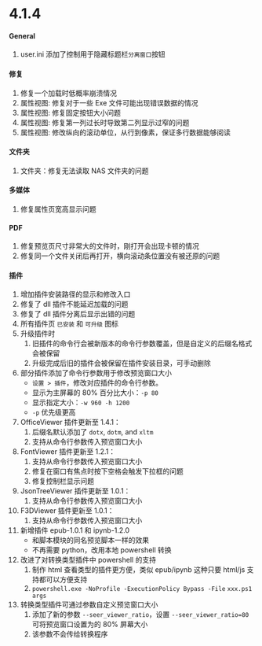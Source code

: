 # 4.1.4

#### General

1. user.ini 添加了控制用于隐藏标题栏`分离窗口`按钮

#### 修复

1. 修复一个加载时低概率崩溃情况
2. 属性视图: 修复对于一些 Exe 文件可能出现错误数据的情况
3. 属性视图: 修复固定按钮大小问题
4. 属性视图: 修复第一列过长时导致第二列显示过窄的问题
5. 属性视图: 修改纵向的滚动单位，从行到像素，保证多行数据能够阅读

#### 文件夹

1. 文件夹：修复无法读取 NAS 文件夹的问题

#### 多媒体

1. 修复属性页宽高显示问题

#### PDF

1. 修复预览页尺寸非常大的文件时，刚打开会出现卡顿的情况
2. 修复同一个文件关闭后再打开，横向滚动条位置没有被还原的问题

#### 插件

1. 增加插件安装路径的显示和修改入口
2. 修复了 dll 插件不能延迟加载的问题
3. 修复了 dll 插件分离后显示出错的问题
4. 所有插件页 `已安装` 和 `可升级` 图标
5. 升级插件时
   1. 旧插件的命令行会被新版本的命令行参数覆盖，但是自定义的后缀名格式会被保留
   2. 升级完成后旧的插件会被保留在插件安装目录，可手动删除
6. 部分插件添加了命令行参数用于修改预览窗口大小
   - `设置 > 插件`，修改对应插件的命令行参数。
   - 显示为主屏幕的 80% 百分比大小：`-p 80`
   - 显示指定大小：`-w 960 -h 1200`
   - `-p` 优先级更高
7. OfficeViewer 插件更新至 1.4.1：
   1. 后缀名默认添加了 `dotx`, `dotm`, and `xltm`
   2. 支持从命令行参数传入预览窗口大小
8. FontViewer 插件更新至 1.2.1：
   1. 支持从命令行参数传入预览窗口大小
   2. 修复在窗口有焦点时按下空格会触发下拉框的问题
   3. 修复控制栏显示问题
9. JsonTreeViewer 插件更新至 1.0.1：
   1. 支持从命令行参数传入预览窗口大小
10. F3DViewer 插件更新至 1.0.1：
    1. 支持从命令行参数传入预览窗口大小
11. 新增插件 epub-1.0.1 和 ipynb-1.2.0
    - 和脚本模块的同名预览脚本一样的效果
    - 不再需要 python，改用本地 powershell 转换
12. 改进了对转换类型插件中 powershell 的支持
    1. 制作 html 查看类型的插件更方便，类似 epub/ipynb 这种只要 html/js 支持都可以方便支持
    2. `powershell.exe -NoProfile -ExecutionPolicy Bypass -File` `xxx.ps1 args`
13. 转换类型插件可通过参数自定义预览窗口大小
    1. 添加了新的参数 `--seer_viewer_ratio`，设置 `--seer_viewer_ratio=80` 可将预览窗口设置为的 80% 屏幕大小
    2. 该参数不会传给转换程序
